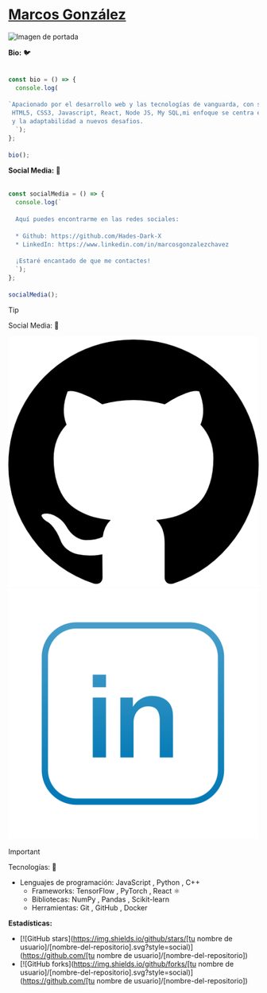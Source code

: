 # [Marcos González](https://github.com/[Hades-Dark-X]) 

![Imagen de portada](bannner.png)

**Bio:**  :bird:
````javascript 

const bio = () => {
  console.log(
    
`Apacionado por el desarrollo web y las tecnologías de vanguarda, con solido conocimiento en:
 HTML5, CSS3, Javascript, React, Node JS, My SQL,mi enfoque se centra en la resolución de problemas
 y la adaptabilidad a nuevos desafios.
  `);
};

bio();

````
**Social Media:** :wolf:

````javascript 

const socialMedia = () => {
  console.log(`
  
  Aquí puedes encontrarme en las redes sociales:

  * Github: https://github.com/Hades-Dark-X
  * LinkedIn: https://www.linkedin.com/in/marcosgonzalezchavez

  ¡Estaré encantado de que me contactes! 
  `);
};

socialMedia();

````


> [!TIP]
> Social Media: :bug:

![Github](github.png)  ![Linkedin](linkedin.png)

> [!IMPORTANT]
> Tecnologías: :ant:

* Lenguajes de programación: JavaScript , Python , C++ 
  * Frameworks: TensorFlow , PyTorch , React ⚛️
  * Bibliotecas: NumPy , Pandas , Scikit-learn 
  * Herramientas: Git , GitHub , Docker 





**Estadísticas:**

* [![GitHub stars](https://img.shields.io/github/stars/[tu nombre de usuario]/[nombre-del-repositorio].svg?style=social)](https://github.com/[tu nombre de usuario]/[nombre-del-repositorio])
* [![GitHub forks](https://img.shields.io/github/forks/[tu nombre de usuario]/[nombre-del-repositorio].svg?style=social)](https://github.com/[tu nombre de usuario]/[nombre-del-repositorio])

